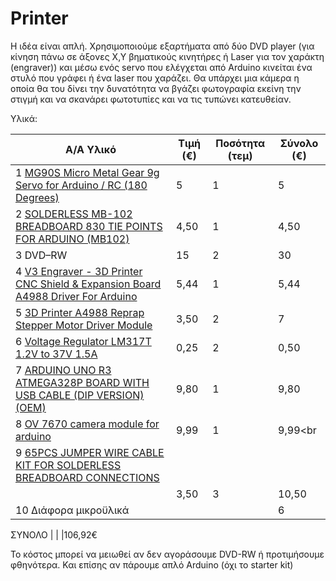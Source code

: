 # Printer
Η ιδέα είναι απλή. Χρησιμοποιούμε εξαρτήματα από δύο DVD player (για κίνηση πάνω σε άξονες Χ,Υ βηματικούς κινητήρες ή Laser για τον χαράκτη (engraver)) και μέσω ενός servo που ελέγχεται από Arduino κινείται ένα στυλό που γράφει ή ένα laser που χαράζει. Θα υπάρχει μια κάμερα η οποία θα του δίνει την δυνατότητα να βγάζει φωτογραφία εκείνη την στιγμή και να σκανάρει φωτοτυπίες και να τις τυπώνει κατευθείαν.

Υλικά:

|Α/Α	Υλικό                                                                       |Τιμή (€)	|Ποσότητα (τεμ)	|Σύνολο (€)<br>|
|---------------------------------------------------------------------------------|---------|---------------|--------------|
|1	[MG90S Micro Metal Gear 9g Servo for Arduino / RC (180 Degrees)](https://www.cableworks.gr/ilektronika/arduino-and-microcontrollers/motors/servo/mg90s-micro-metal-gear-9g-servo-for-arduino-rc-180-degrees/)                                                                                                                    	              | 5	      | 1	            |  5<br>
|2	[SOLDERLESS MB-102 BREADBOARD 830 TIE POINTS FOR ARDUINO (MB102)](https://www.cableworks.gr/ilektronika/arduino-and-microcontrollers/prototyping/breadboard/solderless-mb-102-breadboard-830-tie-points-for-arduino-mb102/)                                                                                                                     | 4,50   	| 1	            |  4,50<br>
|3	DVD–RW	                                                                      | 15	    | 2	            |  30<br>
|4	[V3 Engraver - 3D Printer CNC Shield & Expansion Board A4988 Driver For Arduino](https://www.cableworks.gr/ilektronika/arduino-and-microcontrollers/motors/drivers/v3-engraver-3d-printer-cnc-shield-and-expansion-board-a4988-driver-for-arduino/)                                                                                                             |	5,44	  | 1	            |  5,44<br>
|5	[3D Printer A4988 Reprap Stepper Motor Driver Module](https://www.cableworks.gr/ilektronika/arduino-and-microcontrollers/motors/stepper/3d-printer-a4988-reprap-stepper-motor-driver-module/)                                                                                                           	                          | 3,50	  | 2	            |  7<br>
|6	[Voltage Regulator LM317T 1.2V to 37V 1.5A](https://www.cableworks.gr/ilektronika/arduino-and-microcontrollers/components-and-ic/voltage-regulator-lm317t-1.2v-to-37v-1.5a/)	                                                                                                                                                                             | 0,25	   | 2	           |  0,50<br>
|7	[ARDUINO UNO R3 ATMEGA328P BOARD WITH USB CABLE (DIP VERSION)(OEM)](https://www.cableworks.gr/ilektronika/arduino-and-microcontrollers/microcontrollers/compatible-boards/arduino-uno-r3-atmega328p-board-with-usb-cable-dip-version-oem/)	                                                                                                       | 9,80	  | 1	            |  9,80<br>
|8  [OV 7670 camera module for arduino](https://www.cableworks.gr/ilektronika/arduino-and-microcontrollers/sensors/camera/ov7670-camera-module-640x480-for-arduino/)                                                      | 9,99    | 1             |  9,99<br
|9  [65PCS JUMPER WIRE CABLE KIT FOR SOLDERLESS BREADBOARD CONNECTIONS](https://www.cableworks.gr/ilektronika/arduino-and-microcontrollers/prototyping/dupont-jumper-wires/65pcs-jumper-wire-cable-kit-for-solderless-breadboard-connections/)
                                                                                  | 3,50    | 3             |10,50<br>
|10	Διάφορα μικροϋλικά			                                                      |         |               |  6<br>

ΣΥΝΟΛΟ                                                                            |         |               |106,92€

Το κόστος μπορεί να μειωθεί αν δεν αγοράσουμε DVD-RW ή προτιμήσουμε φθηνότερα. Και επίσης αν πάρουμε απλό Arduino (όχι το starter kit)
